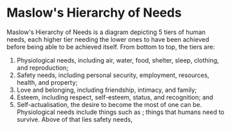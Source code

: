 # Maslow's Hierarchy of Needs
Maslow's Hierarchy of Needs is a diagram depicting 5 tiers of human needs, each higher tier needing the lower ones to have been achieved before being able to be achieved itself. From bottom to top, the tiers are:
1. Physiological needs, including air, water, food, shelter, sleep, clothing, and reproduction;
2. Safety needs, including personal security, employment, resources, health, and property;
3. Love and belonging, including friendship, intimacy, and family;
4. Esteem, including respect, self-esteem, status, and recognition; and
5. Self-actualisation, the desire to become the most of one can be.
Physiological needs include things such as ; things that humans need to survive. Above of that lies safety needs, 